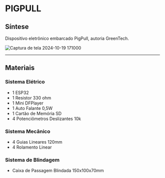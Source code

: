 # PIGPULL #

## Síntese

Dispositivo eletrônico embarcado PigPull, autoria GreenTech.

![Captura de tela 2024-10-19 171000](https://github.com/user-attachments/assets/ad0dc263-85e4-498a-97cf-c05911aba0a3)

---
## Materiais
### Sistema Elétrico
- 1 ESP32
- 1 Resistor 330 ohm
- 1 Mini DFPlayer
- 1 Auto Falante 0,5W
- 1 Cartão de Memória SD
- 4 Potenciômetros Deslizantes 10k

### Sistema Mecânico
- 4 Guias Lineares 120mm
- 4 Rolamento Linear

### Sistema de Blindagem
- Caixa de Passagem Blindada 150x100x70mm
